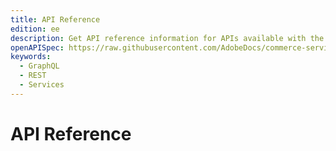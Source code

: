 ```yaml
---
title: API Reference
edition: ee
description: Get API reference information for APIs available with the composable catalog data model.
openAPISpec: https://raw.githubusercontent.com/AdobeDocs/commerce-services/refs/heads/composable-catalog-data-model-nav/src/openapi/data-ingestion-schema-v1.yaml
keywords:
  - GraphQL
  - REST
  - Services
---
```


# API Reference

<RedoclyAPIBlock src="https://raw.githubusercontent.com/AdobeDocs/commerce-services/refs/heads/composable-catalog-data-model-nav/src/openapi/data-ingestion-schema-v1.yaml" width="600px" disableSidebar="false" hideTryItPanel="true" nativeScrollbars="true"
ctrlFHijack="true"  pagination="section" hideHostname="true" sortPropsAlphabetically="true" pathInMiddlePanel="true" hideDownloadButton="false" showExtensions="true" nativeScrollbars="true" scrollYOffset=".site-nav/">

